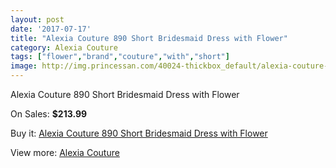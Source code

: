 ```yaml
---
layout: post
date: '2017-07-17'
title: "Alexia Couture 890 Short Bridesmaid Dress with Flower"
category: Alexia Couture
tags: ["flower","brand","couture","with","short"]
image: http://img.princessan.com/40024-thickbox_default/alexia-couture-890-short-bridesmaid-dress-with-flower.jpg
---
```

Alexia Couture 890 Short Bridesmaid Dress with Flower

On Sales: **$213.99**
<a href="https://www.princessan.com/en/18723-alexia-couture-890-short-bridesmaid-dress-with-flower.html"><amp-img layout="responsive" width="600" height="600" src="//img.princessan.com/40024-thickbox_default/alexia-couture-890-short-bridesmaid-dress-with-flower.jpg" alt="Alexia Couture 890 Short Bridesmaid Dress with Flower 0" /></a>

Buy it: [Alexia Couture 890 Short Bridesmaid Dress with Flower](https://www.princessan.com/en/18723-alexia-couture-890-short-bridesmaid-dress-with-flower.html "Alexia Couture 890 Short Bridesmaid Dress with Flower")

View more: [Alexia Couture](https://www.princessan.com/en/173- "Alexia Couture")